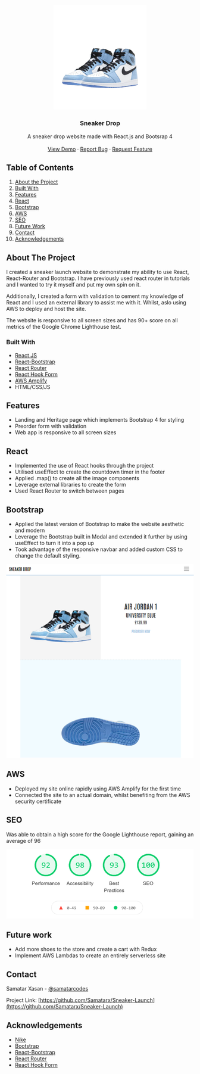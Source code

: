 <!-- PROJECT LOGO -->

<br />
<p align="center">
  <a href="https://github.com/samatarx/Sneaker-Launch">
    <img src='./public/images/5.png' width='250px' >
  </a>

  <h3 align="center">Sneaker Drop</h3>

  <p align="center">
    A sneaker drop website made with React.js and Bootsrap 4
    <br />
    <br />
    <a href="https://top100cryptocurrencies.netlify.app/" target='#'>View Demo</a>
    ·
    <a href="https://github.com/samatarx/Sneaker-Launch/issues">Report Bug</a>
    ·
    <a href="https://github.com/samatarx/Sneaker-Launch/issues">Request Feature</a>
  </p>
</p>

<!-- TABLE OF CONTENTS -->

## Table of Contents

1. [About the Project](#about-the-project)
2. [Built With](#built-with)
3. [Features](#features)
4. [React](#react)
5. [Bootstrap](#bootstrap)
6. [AWS](#aws)
7. [SEO](#seo)
8. [Future Work](#future-work)
9. [Contact](#contact)
10. [Acknowledgements](#acknowledgements)

<!-- ABOUT THE PROJECT -->

## About The Project

I created a sneaker launch website to demonstrate my ability to use React, React-Router and Bootstrap. I have previously used react router in tutorials and I wanted to try it myself and put my own spin on it.

Additionally, I created a form with validation to cement my knowledge of React and I used an external library to assist me with it. Whilst, aslo using AWS to deploy and host the site.

The website is responsive to all screen sizes and has 90+ score on all metrics of the Google Chrome Lighthouse test.

### Built With

- [React JS](https://reactjs.org/)
- [React-Bootstrap](https://react-bootstrap.github.io/)
- [React Router](https://reactrouter.com/)
- [React Hook Form](https://react-hook-form.com/)
- [AWS Amplify](https://aws.com)
- HTML/CSS/JS

<!-- USAGE EXAMPLES -->

## Features

- Landing and Heritage page which implements Bootstrap 4 for styling
- Preorder form with validation
- Web app is responsive to all screen sizes

<!-- ROADMAP -->

## React

- Implemented the use of React hooks through the project
- Utilised useEffect to create the countdown timer in the footer
- Applied .map() to create all the image components
- Leverage external libraries to create the form
- Used React Router to switch between pages

<!-- Future Improvements -->

## Bootstrap

- Applied the latest version of Bootstrap to make the website aesthetic and modern
- Leverage the Bootstrap built in Modal and extended it further by using useEffect to turn it into a pop up
- Took advantage of the responsive navbar and added custom CSS to change the default styling.

<img src='./public/images/README-Images/bootstrap.png'>

## AWS

- Deployed my site online rapidly using AWS Amplify for the first time
- Connected the site to an actual domain, whilst benefiting from the AWS security certificate

## SEO

Was able to obtain a high score for the Google Lighthouse report, gaining an average of 96

<img src='./public/images/README-Images/seo.png'>

## Future work

- Add more shoes to the store and create a cart with Redux
- Implement AWS Lambdas to create an entirely serverless site

<!-- CONTACT -->

## Contact

Samatar Xasan - [@samatarcodes](https://twitter.com/samatarcodes)

Project Link: [https://github.com/Samatarx/Sneaker-Launch](https://github.com/Samatarx/Sneaker-Launch)

<!-- ACKNOWLEDGEMENTS -->

## Acknowledgements

- [Nike](https://www.nike.com/)
- [Bootstrap](https://getbootstrap.com/)
- [React-Bootstrap](https://react-bootstrap.github.io/)
- [React Router](https://reactrouter.com/)
- [React Hook Form](https://react-hook-form.com/)
